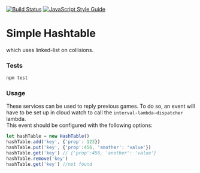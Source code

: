 [![Build Status](https://travis-ci.org/scottjustin5000/hashtable.svg?branch=master)](https://travis-ci.org/scottjustin5000/hashtable) [![JavaScript Style Guide](https://img.shields.io/badge/code_style-standard-brightgreen.svg)](https://standardjs.com)

# Simple Hashtable 
which uses linked-list on collisions.


### Tests
```sh
npm test
```


### Usage
These services can be used to reply previous games.  To do so, an event will have to be set up in cloud watch to call the ``interval-lambda-dispatcher`` lambda.  
This event should be configured with the following options:
```js
let hashTable = new HashTable()
hashTable.add('key', {'prop': 123})
hashTable.put('key', {'prop':456, 'another': 'value'})
hashTable.get('key') // {'prop':456, 'another': 'value'}
hashTable.remove('key')
hashTable.get('key') //not found

```

